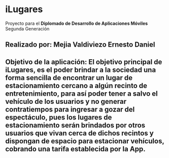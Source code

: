 # iLugares
Proyecto para el **Diplomado de Desarrollo de Aplicaciones Móviles** Segunda Generación
  ## Realizado por: Mejia Valdiviezo Ernesto Daniel
  ## Objetivo de la aplicación: El objetivo principal de iLugares, es el poder brindar a la sociedad una forma sencilla de encontrar un lugar de estacionamiento cercano a algún recinto de entretenimiento, para así poder tener a salvo el vehículo de los usuarios  y no generar contratiempos para ingresar a gozar del espectáculo, pues los lugares de estacionamiento serán brindados por otros usuarios que vivan cerca de dichos recintos y dispongan de espacio para estacionar vehículos, cobrando una tarifa establecida por la App. 
